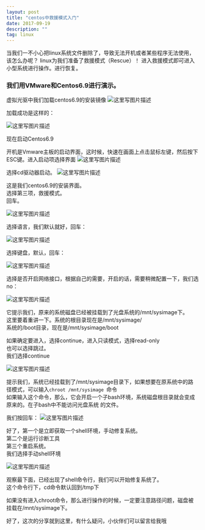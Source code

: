 ```yaml
---
layout: post
title: "centos中救援模式入门"
date: 2017-09-19 
description: ""
tag: linux 
---  
```


当我们一不小心把linux系统文件删除了，导致无法开机或者某些程序无法使用，该怎么办呢？
linux为我们准备了救援模式（Rescue）！
进入救援模式即可进入小型系统进行操作。进行恢复。

### 我们用VMware和Centos6.9进行演示。


虚拟光驱中我们加载centos6.9的安装镜像
![这里写图片描述](http://img.blog.csdn.net/20170812174845573?watermark/2/text/aHR0cDovL2Jsb2cuY3Nkbi5uZXQvd2FuZ3FpYW55aWx5bm4=/font/5a6L5L2T/fontsize/400/fill/I0JBQkFCMA==/dissolve/70/gravity/SouthEast)

加载成功是这样的：

![这里写图片描述](http://img.blog.csdn.net/20170812174906965?watermark/2/text/aHR0cDovL2Jsb2cuY3Nkbi5uZXQvd2FuZ3FpYW55aWx5bm4=/font/5a6L5L2T/fontsize/400/fill/I0JBQkFCMA==/dissolve/70/gravity/SouthEast)

现在启动Centos6.9

开机是Vmware主板的启动界面，这时候，快速在画面上点击鼠标左键，然后按下ESC键。进入启动项选择界面
![这里写图片描述](http://img.blog.csdn.net/20170812174408333?watermark/2/text/aHR0cDovL2Jsb2cuY3Nkbi5uZXQvd2FuZ3FpYW55aWx5bm4=/font/5a6L5L2T/fontsize/400/fill/I0JBQkFCMA==/dissolve/70/gravity/SouthEast)

选择cd驱动器启动。
![这里写图片描述](http://img.blog.csdn.net/20170812175006598?watermark/2/text/aHR0cDovL2Jsb2cuY3Nkbi5uZXQvd2FuZ3FpYW55aWx5bm4=/font/5a6L5L2T/fontsize/400/fill/I0JBQkFCMA==/dissolve/70/gravity/SouthEast)

这是我们centos6.9的安装界面。   
选择第三项，救援模式。    
回车。   

![这里写图片描述](http://img.blog.csdn.net/20170812175648597?watermark/2/text/aHR0cDovL2Jsb2cuY3Nkbi5uZXQvd2FuZ3FpYW55aWx5bm4=/font/5a6L5L2T/fontsize/400/fill/I0JBQkFCMA==/dissolve/70/gravity/SouthEast)

选择语言，我们默认就好，回车：

![这里写图片描述](http://img.blog.csdn.net/20170812175731872?watermark/2/text/aHR0cDovL2Jsb2cuY3Nkbi5uZXQvd2FuZ3FpYW55aWx5bm4=/font/5a6L5L2T/fontsize/400/fill/I0JBQkFCMA==/dissolve/70/gravity/SouthEast)

选择键盘，默认，回车：

![这里写图片描述](http://img.blog.csdn.net/20170812175759779?watermark/2/text/aHR0cDovL2Jsb2cuY3Nkbi5uZXQvd2FuZ3FpYW55aWx5bm4=/font/5a6L5L2T/fontsize/400/fill/I0JBQkFCMA==/dissolve/70/gravity/SouthEast)

选择是否开启网络接口，根据自己的需要，开启的话，需要稍微配置一下，我们选no：

![这里写图片描述](http://img.blog.csdn.net/20170812175907655?watermark/2/text/aHR0cDovL2Jsb2cuY3Nkbi5uZXQvd2FuZ3FpYW55aWx5bm4=/font/5a6L5L2T/fontsize/400/fill/I0JBQkFCMA==/dissolve/70/gravity/SouthEast)

它提示我们，原来的系统磁盘已经被挂载到了光盘系统的/mnt/sysimage下。    
这里要着重讲一下。系统的根目录现在是/mnt/sysimage/    
系统的/boot目录，现在是/mnt/sysimage/boot     

如果确定要进入，选择continue，进入只读模式，选择read-only    
也可以选择跳过。    
我们选择continue

![这里写图片描述](http://img.blog.csdn.net/20170812200013524?watermark/2/text/aHR0cDovL2Jsb2cuY3Nkbi5uZXQvd2FuZ3FpYW55aWx5bm4=/font/5a6L5L2T/fontsize/400/fill/I0JBQkFCMA==/dissolve/70/gravity/SouthEast)

提示我们，系统已经挂载到了/mnt/sysimage目录下，如果想要在原系统中的路径模式，可以输入`chroot /mnt/sysimage `命令     
如果输入这个命令，那么，它会开启一个子bash环境，系统磁盘根目录就会变成原来的。在子bash中不能访问光盘系统 的文件。

我们按回车：
![这里写图片描述](http://img.blog.csdn.net/20170812200756990?watermark/2/text/aHR0cDovL2Jsb2cuY3Nkbi5uZXQvd2FuZ3FpYW55aWx5bm4=/font/5a6L5L2T/fontsize/400/fill/I0JBQkFCMA==/dissolve/70/gravity/SouthEast)

好了，第一个是立即获取一个shell环境，手动修复系统。    
第二个是运行诊断工具    
第三个重启系统。   
我们选择手动shell环境  


![这里写图片描述](http://img.blog.csdn.net/20170812200926392?watermark/2/text/aHR0cDovL2Jsb2cuY3Nkbi5uZXQvd2FuZ3FpYW55aWx5bm4=/font/5a6L5L2T/fontsize/400/fill/I0JBQkFCMA==/dissolve/70/gravity/SouthEast)

观察最下面，已经出现了shell命令行，我们可以开始修复系统了。   
这个命令行下，cd命令默认回到/tmp下    

如果没有进入chroot命令，那么进行操作的时候，一定要注意路径问题，磁盘被挂载在/mnt/sysimage下。   

 
好了，这次的分享就到这里，有什么疑问，小伙伴们可以留言给我哦   
 
